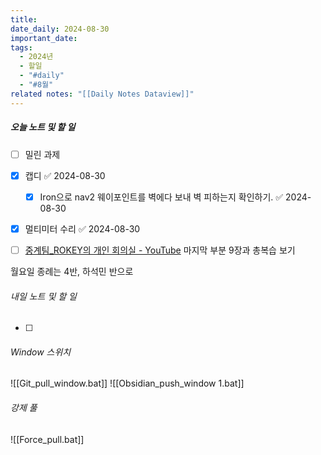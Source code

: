 ```yaml
---
title: 
date_daily: 2024-08-30
important_date: 
tags:
  - 2024년
  - 할일
  - "#daily"
  - "#8월"
related notes: "[[Daily Notes Dataview]]"
---
```

##### 오늘 노트 및 할 일 
- [ ] 밀린 과제
- [x] 캡디 ✅ 2024-08-30
	- [x] Iron으로 nav2 웨이포인트를 벽에다 보내 벽 피하는지 확인하기. ✅ 2024-08-30
- [x] 멀티미터 수리 ✅ 2024-08-30
- [ ] [중계팀\_ROKEY의 개인 회의실 - YouTube](https://www.youtube.com/watch?v=X_02fyjvOVE) 마지막 부분 9장과 총복습 보기


월요일 종례는 4반, 하석민 반으로

###### 내일 노트 및 할 일
- [ ] 


######  Window 스위치
![[Git_pull_window.bat]]
![[Obsidian_push_window 1.bat]]



###### 강제 풀
![[Force_pull.bat]]